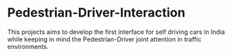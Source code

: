 # Pedestrian-Driver-Interaction
This projects aims to develop the first interface for self driving cars in India while keeping in mind the Pedestrian-Driver joint attention in traffic environments. 
